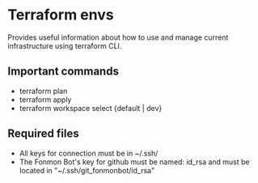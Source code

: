 # Terraform envs
Provides useful information about how to use and manage current infrastructure using terraform CLI.

## Important commands
* terraform plan
* terraform apply
* terraform workspace select {default | dev}

## Required files
* All keys for connection must be in ~/.ssh/
* The Fonmon Bot's key for github must be named: id_rsa and must be located in "~/.ssh/git_fonmonbot/id_rsa"
